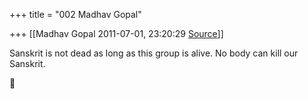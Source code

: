 +++
title = "002 Madhav Gopal"

+++
[[Madhav Gopal	2011-07-01, 23:20:29 [Source](https://groups.google.com/g/samskrita/c/L0VWoBffAck)]]



Sanskrit is not dead as long as this group is alive. No body can kill our Sanskrit.



